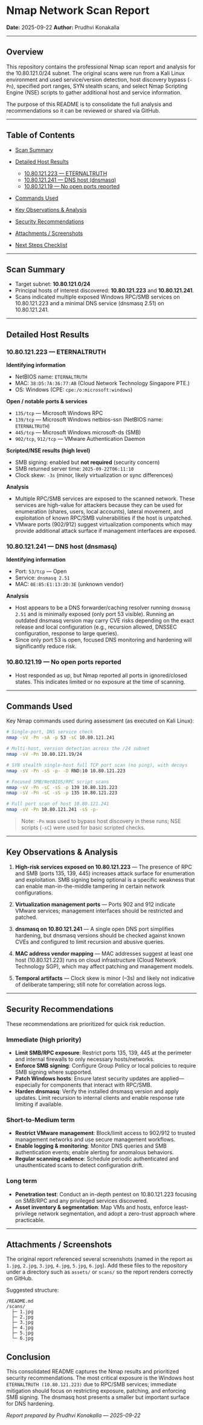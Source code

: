 # Nmap Network Scan Report

**Date:** 2025-09-22
**Author:** Prudhvi Konakalla

---

## Overview

This repository contains the professional Nmap scan report and analysis for the 10.80.121.0/24 subnet. The original scans were run from a Kali Linux environment and used service/version detection, host discovery bypass (`-Pn`), specified port ranges, SYN stealth scans, and select Nmap Scripting Engine (NSE) scripts to gather additional host and service information.

The purpose of this README is to consolidate the full analysis and recommendations so it can be reviewed or shared via GitHub.

---

## Table of Contents

* [Scan Summary](#scan-summary)
* [Detailed Host Results](#detailed-host-results)

  * [10.80.121.223 — ETERNALTRUTH](#1080121223---eternaltruth)
  * [10.80.121.241 — DNS host (dnsmasq)](#1080121241---dns-host-dnsmasq)
  * [10.80.121.19 — No open ports reported](#108012119---no-open-ports-reported)
* [Commands Used](#commands-used)
* [Key Observations & Analysis](#key-observations--analysis)
* [Security Recommendations](#security-recommendations)
* [Attachments / Screenshots](#attachments--screenshots)
* [Next Steps Checklist](#next-steps-checklist)

---

## Scan Summary

* Target subnet: **10.80.121.0/24**
* Principal hosts of interest discovered: **10.80.121.223** and **10.80.121.241**.
* Scans indicated multiple exposed Windows RPC/SMB services on 10.80.121.223 and a minimal DNS service (dnsmasq 2.51) on 10.80.121.241.

---

## Detailed Host Results

### 10.80.121.223 — ETERNALTRUTH

**Identifying information**

* NetBIOS name: `ETERNALTRUTH`
* MAC: `38:D5:7A:36:77:AB` (Cloud Network Technology Singapore PTE.)
* OS: Windows (CPE: `cpe:/o:microsoft:windows`)

**Open / notable ports & services**

* `135/tcp` — Microsoft Windows RPC
* `139/tcp` — Microsoft Windows netbios-ssn (NetBIOS name: `ETERNALTRUTH`)
* `445/tcp` — Microsoft Windows microsoft-ds (SMB)
* `902/tcp`, `912/tcp` — VMware Authentication Daemon

**Scripted/NSE results (high level)**

* SMB signing: enabled but **not required** (security concern)
* SMB returned server time: `2025-09-22T06:11:10`
* Clock skew: `-3s` (minor, likely virtualization or sync differences)

**Analysis**

* Multiple RPC/SMB services are exposed to the scanned network. These services are high-value for attackers because they can be used for enumeration (shares, users, local accounts), lateral movement, and exploitation of known RPC/SMB vulnerabilities if the host is unpatched.
* VMware ports (902/912) suggest virtualization components which may provide additional attack surface if management interfaces are exposed.

### 10.80.121.241 — DNS host (dnsmasq)

**Identifying information**

* Port: `53/tcp` — Open
* Service: `dnsmasq 2.51`
* MAC: `0E:85:E1:13:2D:3E` (unknown vendor)

**Analysis**

* Host appears to be a DNS forwarder/caching resolver running `dnsmasq 2.51` and is minimally exposed (only port 53 visible). Running an outdated dnsmasq version may carry CVE risks depending on the exact release and local configuration (e.g., recursion allowed, DNSSEC configuration, response to large queries).
* Since only port 53 is open, focused DNS monitoring and hardening will significantly reduce risk.

### 10.80.121.19 — No open ports reported

* Host responded as up, but Nmap reported all ports in ignored/closed states. This indicates limited or no exposure at the time of scanning.

---

## Commands Used

Key Nmap commands used during assessment (as executed on Kali Linux):

```bash
# Single-port, DNS service check
nmap -sV -Pn -sA -p 53 -sC 10.80.121.241

# Multi-host, version detection across the /24 subnet
nmap -sV -Pn 10.80.121.19/24

# SYN stealth single-host full TCP port scan (no ping), with decoys
nmap -sV -Pn -sS -p- -D RND:10 10.80.121.223

# Focused SMB/NetBIOS/RPC script scans
nmap -sV -Pn -sC -sS -p 139 10.80.121.223
nmap -sV -Pn -sC -sS -p 135 10.80.121.223

# Full port scan of host 10.80.121.241
nmap -sV -Pn 10.80.121.241 -sS -p-
```

> Note: `-Pn` was used to bypass host discovery in these runs; NSE scripts (`-sC`) were used for basic scripted checks.

---

## Key Observations & Analysis

1. **High-risk services exposed on 10.80.121.223** — The presence of RPC and SMB (ports 135, 139, 445) increases attack surface for enumeration and exploitation. SMB signing being optional is a specific weakness that can enable man-in-the-middle tampering in certain network configurations.

2. **Virtualization management ports** — Ports 902 and 912 indicate VMware services; management interfaces should be restricted and patched.

3. **dnsmasq on 10.80.121.241** — A single open DNS port simplifies hardening, but dnsmasq versions should be checked against known CVEs and configured to limit recursion and abusive queries.

4. **MAC address vendor mapping** — MAC addresses suggest at least one host (10.80.121.223) runs on cloud infrastructure (Cloud Network Technology SGP), which may affect patching and management models.

5. **Temporal artifacts** — Clock skew is minor (–3s) and likely not indicative of deliberate tampering; still note for correlation across logs.

---

## Security Recommendations

These recommendations are prioritized for quick risk reduction.

### Immediate (high priority)

* **Limit SMB/RPC exposure**: Restrict ports 135, 139, 445 at the perimeter and internal firewalls to only necessary hosts/networks.
* **Enforce SMB signing**: Configure Group Policy or local policies to require SMB signing where supported.
* **Patch Windows hosts**: Ensure latest security updates are applied—especially for components that interact with RPC/SMB.
* **Harden dnsmasq**: Verify the installed dnsmasq version and apply updates. Limit recursion to internal clients and enable response rate limiting if available.

### Short-to-Medium term

* **Restrict VMware management**: Block/limit access to 902/912 to trusted management networks and use secure management workflows.
* **Enable logging & monitoring**: Monitor DNS queries and SMB authentication events; enable alerting for anomalous behaviors.
* **Regular scanning cadence**: Schedule periodic authenticated and unauthenticated scans to detect configuration drift.

### Long term

* **Penetration test**: Conduct an in-depth pentest on 10.80.121.223 focusing on SMB/RPC and any privileged services discovered.
* **Asset inventory & segmentation**: Map VMs and hosts, enforce least-privilege network segmentation, and adopt a zero-trust approach where practicable.

---

## Attachments / Screenshots

The original report referenced several screenshots (named in the report as `1.jpg`, `2.jpg`, `3.jpg`, `4.jpg`, `5.jpg`, `6.jpg`). Add these files to the repository under a directory such as `assets/` or `scans/` so the report renders correctly on GitHub.

Suggested structure:

```
/README.md
/scans/
  ├─ 1.jpg
  ├─ 2.jpg
  ├─ 3.jpg
  ├─ 4.jpg
  ├─ 5.jpg
  └─ 6.jpg
```



## Conclusion

This consolidated README captures the Nmap results and prioritized security recommendations. The most critical exposure is the Windows host `ETERNALTRUTH (10.80.121.223)` due to RPC/SMB services; immediate mitigation should focus on restricting exposure, patching, and enforcing SMB signing. The dnsmasq host presents a smaller but important surface for DNS hardening.

*Report prepared by Prudhvi Konakalla — 2025-09-22*
